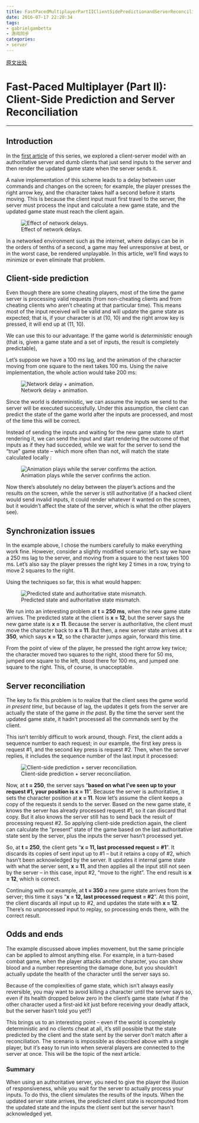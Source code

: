 ```yaml
---
title: FastPacedMultiplayerPartIIClientSidePredictionandServerReconciliation
date: 2016-07-17 22:20:34
tags:
- gabrielgambetta
- 游戏同步
categories:
- server
---
```


[原文出处](http://www.gabrielgambetta.com/client-side-prediction-server-reconciliation.html)

<h1 class="title">Fast-Paced Multiplayer (Part II): Client-Side Prediction and Server Reconciliation</h1>

------------------

<h2 id="introduction">Introduction</h2>
<p>In the <a href="client-server-game-architecture.html">first article</a> of this series, we explored a client-server model with an authoritative server and dumb clients that just send inputs to the server and then render the updated game state when the server sends it.</p>
<p>A naive implementation of this scheme leads to a delay between user commands and changes on the screen; for example, the player presses the right arrow key, and the character takes half a second before it starts moving. This is because the client input must first travel to the server, the server must process the input and calculate a new game state, and the updated game state must reach the client again.</p>
<figure>
<img src="/img/fpm2-01.png" alt="Effect of network delays." /><figcaption>Effect of network delays.</figcaption>
</figure>
<p>In a networked environment such as the internet, where delays can be in the orders of tenths of a second, a game may feel unresponsive at best, or in the worst case, be rendered unplayable. In this article, we’ll find ways to minimize or even eliminate that problem.</p>
<h2 id="client-side-prediction">Client-side prediction</h2>
<p>Even though there are some cheating players, most of the time the game server is processing valid requests (from non-cheating clients and from cheating clients who aren’t cheating at that particular time). This means most of the input received will be valid and will update the game state as expected; that is, if your character is at (10, 10) and the right arrow key is pressed, it will end up at (11, 10).</p>
<p>We can use this to our advantage. If the game world is <em>deterministic</em> enough (that is, given a game state and a set of inputs, the result is completely predictable),</p>
<p>Let’s suppose we have a 100 ms lag, and the animation of the character moving from one square to the next takes 100 ms. Using the naive implementation, the whole action would take 200 ms:</p>
<figure>
<img src="/img/fpm2-02.png" alt="Network delay + animation." /><figcaption>Network delay + animation.</figcaption>
</figure>
<p>Since the world is deterministic, we can assume the inputs we send to the server will be executed successfully. Under this assumption, the client can predict the state of the game world after the inputs are processed, and most of the time this will be correct.</p>
<p>Instead of sending the inputs and waiting for the new game state to start rendering it, we can send the input and start rendering the outcome of that inputs as if they had succeded, while we wait for the server to send the “true” game state – which more often than not, will match the state calculated locally :</p>
<figure>
<img src="/img/fpm2-03.png" alt="Animation plays while the server confirms the action." /><figcaption>Animation plays while the server confirms the action.</figcaption>
</figure>
<p>Now there’s absolutely no delay between the player’s actions and the results on the screen, while the server is still authoritative (if a hacked client would send invalid inputs, it could render whatever it wanted on the screen, but it wouldn’t affect the state of the server, which is what the other players see).</p>
<h2 id="synchronization-issues">Synchronization issues</h2>
<p>In the example above, I chose the numbers carefully to make everything work fine. However, consider a slightly modified scenario: let’s say we have a 250 ms lag to the server, and moving from a square to the next takes 100 ms. Let’s also say the player presses the right key 2 times in a row, trying to move 2 squares to the right.</p>
<p>Using the techniques so far, this is what would happen:</p>
<figure>
<img src="/img/fpm2-04.png" alt="Predicted state and authoritative state mismatch." /><figcaption>Predicted state and authoritative state mismatch.</figcaption>
</figure>
<p>We run into an interesting problem at <strong>t = 250 ms</strong>, when the new game state arrives. The predicted state at the client is <strong>x = 12</strong>, but the server says the new game state is <strong>x = 11</strong>. Because the server is authoritative, the client must move the character back to <strong>x = 11</strong>. But then, a new server state arrives at <strong>t = 350</strong>, which says <strong>x = 12</strong>, so the character jumps again, forward this time.</p>
<p>From the point of view of the player, he pressed the right arrow key twice; the character moved two squares to the right, stood there for 50 ms, jumped one square to the left, stood there for 100 ms, and jumped one square to the right. This, of course, is unacceptable.</p>
<h2 id="server-reconciliation">Server reconciliation</h2>
<p>The key to fix this problem is to realize that the client sees the game world <em>in present time</em>, but because of lag, the updates it gets from the server are actually the state of the game <em>in the past</em>. By the time the server sent the updated game state, it hadn’t processed all the commands sent by the client.</p>
<p>This isn’t terribly difficult to work around, though. First, the client adds a sequence number to each request; in our example, the first key press is request #1, and the second key press is request #2. Then, when the server replies, it includes the sequence number of the last input it processed:</p>
<figure>
<img src="/img/fpm2-05.png" alt="Client-side prediction + server reconciliation." /><figcaption>Client-side prediction + server reconciliation.</figcaption>
</figure>
<p>Now, at <strong>t = 250</strong>, the server says “<strong>based on what I’ve seen up to your request #1, your position is x = 11</strong>”. Because the server is authoritative, it sets the character position at <strong>x = 11</strong>. Now let’s assume the client keeps a copy of the requests it sends to the server. Based on the new game state, it knows the server has already processed request #1, so it can discard that copy. But it also knows the server still has to send back the result of processing request #2. So applying client-side prediction again, the client can calculate the “present” state of the game based on the last authoritative state sent by the server, plus the inputs the server hasn’t processed yet.</p>
<p>So, at <strong>t = 250</strong>, the client gets “<strong>x = 11, last processed request = #1</strong>”. It discards its copies of sent input up to #1 – but it retains a copy of #2, which hasn’t been acknowledged by the server. It updates it internal game state with what the server sent, <strong>x = 11</strong>, and then applies all the input still not seen by the server – in this case, input #2, “move to the right”. The end result is <strong>x = 12</strong>, which is correct.</p>
<p>Continuing with our example, at <strong>t = 350</strong> a new game state arrives from the server; this time it says “<strong>x = 12, last processed request = #2</strong>”. At this point, the client discards all input up to #2, and updates the state with <strong>x = 12</strong>. There’s no unprocessed input to replay, so processing ends there, with the correct result.</p>
<h2 id="odds-and-ends">Odds and ends</h2>
<p>The example discussed above implies movement, but the same principle can be applied to almost anything else. For example, in a turn-based combat game, when the player attacks another character, you can show blood and a number representing the damage done, but you shouldn’t actually update the health of the character until the server says so.</p>
<p>Because of the complexities of game state, which isn’t always easily reversible, you may want to avoid killing a character until the server says so, even if its health dropped below zero in the client’s game state (what if the other character used a first-aid kit just before receiving your deadly attack, but the server hasn’t told you yet?)</p>
<p>This brings us to an interesting point – even if the world is completely deterministic and no clients cheat at all, it’s still possible that the state predicted by the client and the state sent by the server don’t match after a reconciliation. The scenario is impossible as described above with a single player, but it’s easy to run into when several players are connected to the server at once. This will be the topic of the next article.</p>
<h3 id="summary">Summary</h3>
<p>When using an authoritative server, you need to give the player the illusion of responsiveness, while you wait for the server to actually process your inputs. To do this, the client simulates the results of the inputs. When the updated server state arrives, the predicted client state is recomputed from the updated state and the inputs the client sent but the server hasn’t acknowledged yet.</p>